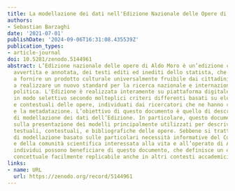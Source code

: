 ```yaml
---
title: La modellazione dei dati nell'Edizione Nazionale delle Opere di Aldo Moro
authors:
- Sebastian Barzaghi
date: '2021-07-01'
publishDate: '2024-09-06T16:31:08.435539Z'
publication_types:
- article-journal
doi: 10.5281/zenodo.5144961
abstract: L’Edizione nazionale delle opere di Aldo Moro è un’edizione critica, filologicamente
  avvertita e annotata, dei testi editi ed inediti dello statista, che punta non solo
  a fornire un prodotto culturale universalmente fruibile dai cittadini, ma anche
  a realizzare un nuovo standard per la ricerca nazionale e internazionale sulla comunicazione
  politica. L'Edizione è realizzata interamente su piattaforma digitale ed è interrogabile
  in modo selettivo secondo molteplici criteri differenti basati su elementi intertestuali
  e contestuali delle opere, individuati dai ricercatori che ne hanno curato l’annotazione
  e la metadatazione. L’obiettivo di questo documento è quello di descrivere il processo
  di modellazione dei dati dell’Edizione. In particolare, questo documento si concentra
  sulla presentazione dei modelli principalmente utilizzati per descrivere le informazioni
  testuali, contestuali, e bibliografiche delle opere. Sebbene si tratti di un processo
  di modellazione basato sulle particolari necessità informative del Comitato Scientifico
  e della comunità scientifica interessata alla vita e all’operato di Aldo Moro, altri
  individui possono beneficiare di questo documento, che definisce un esempio di modellazione
  concettuale facilmente replicabile anche in altri contesti accademici e progettuali.
links:
- name: URL
  url: https://zenodo.org/record/5144961
---
```

